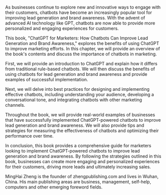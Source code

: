 

As businesses continue to explore new and innovative ways to engage with their customers, chatbots have become an increasingly popular tool for improving lead generation and brand awareness. With the advent of advanced AI technology like GPT, chatbots are now able to provide more personalized and engaging experiences for customers.

This book, "ChatGPT for Marketers: How Chatbots Can Improve Lead Generation and Brand Awareness," explores the benefits of using ChatGPT to improve marketing efforts. In this chapter, we will provide an overview of the book's contents and discuss the importance of chatbots in marketing.

First, we will provide an introduction to ChatGPT and explain how it differs from traditional rule-based chatbots. We will then discuss the benefits of using chatbots for lead generation and brand awareness and provide examples of successful implementation.

Next, we will delve into best practices for designing and implementing effective chatbots, including understanding your audience, developing a conversational tone, and integrating chatbots with other marketing channels.

Throughout the book, we will provide real-world examples of businesses that have successfully implemented ChatGPT-powered chatbots to improve lead generation and brand awareness. We will also provide tips and strategies for measuring the effectiveness of chatbots and optimizing their performance over time.

In conclusion, this book provides a comprehensive guide for marketers looking to implement ChatGPT-powered chatbots to improve lead generation and brand awareness. By following the strategies outlined in this book, businesses can create more engaging and personalized experiences for their customers, driving more leads and ultimately increasing sales.

MingHai Zheng is the founder of zhengpublishing.com and lives in Wuhan, China. His main publishing areas are business, management, self-help, computers and other emerging foreword fields.
